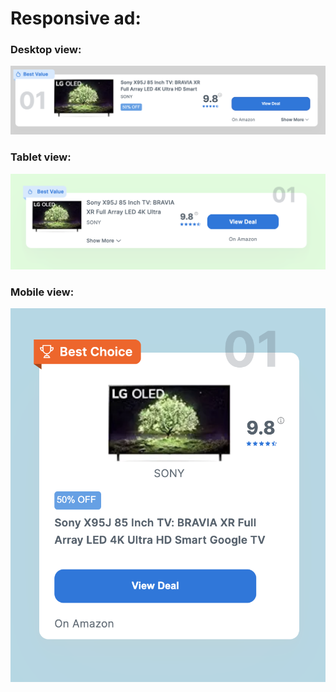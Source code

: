 <h1> Responsive ad: </h1>

<h3> Desktop view:</h3>
<img src="/img/desktop.png"> 
<h3> Tablet view: </h3>
<img src="/img/tablet.png"> 
<h3> Mobile view: </h3>
<img src="/img/mobile.png"> 


